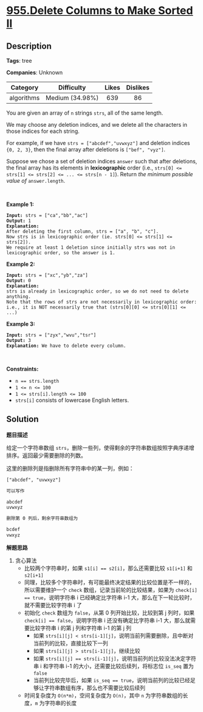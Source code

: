 # [955.Delete Columns to Make Sorted II](https://leetcode.com/problems/delete-columns-to-make-sorted-ii/description/)

## Description

**Tags**: tree

**Companies**: Unknown

|  Category  |   Difficulty    | Likes | Dislikes |
| :--------: | :-------------: | :---: | :------: |
| algorithms | Medium (34.98%) |  639  |    86    |

<p>You are given an array of <code>n</code> strings <code>strs</code>, all of the same length.</p>
<p>We may choose any deletion indices, and we delete all the characters in those indices for each string.</p>
<p>For example, if we have <code>strs = [&quot;abcdef&quot;,&quot;uvwxyz&quot;]</code> and deletion indices <code>{0, 2, 3}</code>, then the final array after deletions is <code>[&quot;bef&quot;, &quot;vyz&quot;]</code>.</p>
<p>Suppose we chose a set of deletion indices <code>answer</code> such that after deletions, the final array has its elements in <strong>lexicographic</strong> order (i.e., <code>strs[0] &lt;= strs[1] &lt;= strs[2] &lt;= ... &lt;= strs[n - 1]</code>). Return <em>the minimum possible value of</em> <code>answer.length</code>.</p>
<p>&nbsp;</p>
<p><strong class="example">Example 1:</strong></p>
<pre><code><strong>Input:</strong> strs = [&quot;ca&quot;,&quot;bb&quot;,&quot;ac&quot;]
<strong>Output:</strong> 1
<strong>Explanation:</strong>
After deleting the first column, strs = [&quot;a&quot;, &quot;b&quot;, &quot;c&quot;].
Now strs is in lexicographic order (ie. strs[0] &lt;= strs[1] &lt;= strs[2]).
We require at least 1 deletion since initially strs was not in lexicographic order, so the answer is 1.</code></pre>
<p><strong class="example">Example 2:</strong></p>
<pre><code><strong>Input:</strong> strs = [&quot;xc&quot;,&quot;yb&quot;,&quot;za&quot;]
<strong>Output:</strong> 0
<strong>Explanation:</strong>
strs is already in lexicographic order, so we do not need to delete anything.
Note that the rows of strs are not necessarily in lexicographic order:
i.e., it is NOT necessarily true that (strs[0][0] &lt;= strs[0][1] &lt;= ...)</code></pre>
<p><strong class="example">Example 3:</strong></p>
<pre><code><strong>Input:</strong> strs = [&quot;zyx&quot;,&quot;wvu&quot;,&quot;tsr&quot;]
<strong>Output:</strong> 3
<strong>Explanation:</strong> We have to delete every column.</code></pre>
<p>&nbsp;</p>
<p><strong>Constraints:</strong></p>
<ul>
  <li><code>n == strs.length</code></li>
  <li><code>1 &lt;= n &lt;= 100</code></li>
  <li><code>1 &lt;= strs[i].length &lt;= 100</code></li>
  <li><code>strs[i]</code> consists of lowercase English letters.</li>
</ul>

## Solution

**题目描述**

给定一个字符串数组 `strs`，删除一些列，使得剩余的字符串数组按照字典序递增排序。返回最少需要删除的列数。

这里的删除列是指删除所有字符串中的某一列，例如：

```txt
["abcdef", "uvwxyz"]

可以写作

abcdef
uvwxyz

删除第 0 列后，剩余字符串数组为

bcdef
vwxyz
```

**解题思路**

1. 贪心算法
   - 比较两个字符串时，如果 `s1[i] == s2[i]`，那么还需要比较 `s1[i+1]` 和 `s2[i+1]`
   - 同理，比较多个字符串时，有可能最终决定结果的比较位置是不一样的，所以需要维护一个 `check` 数组，记录当前轮的比较结果，如果为 `check[i] == true`，说明字符串 i 已经确定比字符串 i-1 大，那么在下一轮比较时，就不需要比较字符串 i 了
   - 初始化 `check` 数组为 `false`，从第 0 列开始比较，比较到第 j 列时，如果 `check[i] == false`，说明字符串 i 还没有确定比字符串 i-1 大，那么就需要比较字符串 i 的第 j 列和字符串 i-1 的第 j 列
     - 如果 `strs[i][j] < strs[i-1][j]`，说明当前列需要删除，且中断对当前列的比较，直接比较下一列
     - 如果 `strs[i][j] > strs[i-1][j]`，继续比较
     - 如果 `strs[i][j] == strs[i-1][j]`，说明当前列的比较没法决定字符串 i 和字符串 i-1 的大小，还需要比较后续列，将标志位 `is_seq` 置为 `false`
     - 当前列比较完毕后，如果 `is_seq == true`，说明当前列的比较已经足够让字符串数组有序，那么也不需要比较后续列
   - 时间复杂度为 `O(n*m)`，空间复杂度为 `O(n)`，其中 `n` 为字符串数组的长度，`m` 为字符串的长度
